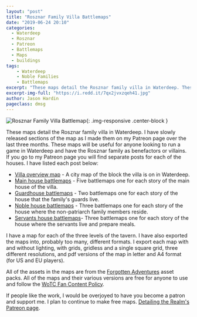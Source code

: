```yaml
---
layout: "post"
title: "Rosznar Family Villa Battlemaps"
date: "2019-06-24 20:10"
categories:
  - Waterdeep
  - Rosznar
  - Patreon
  - Battlemaps
  - Maps
  - buildings
tags:
    - Waterdeep
    - Noble Families
    - Battlemaps
excerpt: "These maps detail the Rosznar family villa in Waterdeep. These maps will be useful for anyone looking to run a game in Waterdeep and have the Rosznar family as benefactors or villains. If you go to my Patreon page you will find separate posts for each of the houses."
excerpt-img-full: "https://i.redd.it/7qx2jvxzqeh41.jpg"
author: Jason Hardin
pageclass: dmsg
---
```

![Rosznar Family Villa Battlemap](https://i.redd.it/7qx2jvxzqeh41.jpg){: .img-responsive  .center-block }

These maps detail the Rosznar family villa in Waterdeep. I have slowly released sections of the map as I made them on my Patreon page over the last three months. These maps will be useful for anyone looking to run a game in Waterdeep and have the Rosznar family as benefactors or villains. If you go to my Patreon page you will find separate posts for each of the houses. I have listed each post below:

- [Villa overview map](https://www.patreon.com/posts/rosznar-family-31853675) - A city map of the block the villa is on in Waterdeep.
- [Main house battlemaps](https://www.patreon.com/posts/rosznar-family-31673543) - Five battlemaps one for each story of the main house of the villa.
- [Guardhouse battlemaps](https://www.patreon.com/posts/rosznar-villa-in-32761418) - Two battlemaps one for each story of the house that the family's guards live.
- [Noble house battlemaps](https://www.patreon.com/posts/rosznar-villa-33923534) - Three battlemaps one for each story of the house where the non-patriarch family members reside.
- [Servants house battlemaps](https://www.patreon.com/posts/34087945)- Three battlemaps one for each story of the house where the servants live and prepare meals.

I have a map for each of the three levels of the tavern. I have also exported the maps into, probably too many, different formats. I export each map with and without lighting, with grids, gridless and a single square grid, three different resolutions, and pdf versions of the map in letter and A4 format (for US and EU players).

All of the assets in the maps are from the [Forgotten Adventures](https://www.patreon.com/forgottenadventures/) asset packs. All of the maps and their various versions are free for anyone to use and follow the [WoTC Fan Content Policy](https://company.wizards.com/fancontentpolicy).

If people like the work, I would be overjoyed to have you become a patron and support me. I plan to continue to make free maps. [Detailing the Realm's Patreon page](https://www.patreon.com/detailingtherealm).